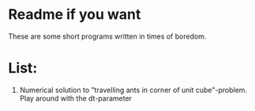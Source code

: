 # Readme if you want

These are some short programs written in times of boredom.

# List:
1) Numerical solution to "travelling ants in corner of unit cube"-problem. Play around with the dt-parameter